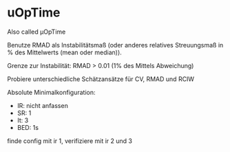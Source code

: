 # uOpTime

Also called μOpTime

Benutze RMAD als Instabilitätsmaß (oder anderes relatives Streuungsmaß in % des Mittelwerts (mean oder median)).

Grenze zur Instabilität: RMAD > 0.01 (1% des Mittels Abweichung)

Probiere unterschiedliche Schätzansätze für CV, RMAD und RCIW

Absolute Minimalkonfiguration:
- IR: nicht anfassen
- SR: 1
- It: 3
- BED: 1s


finde config mit ir 1, verifiziere mit ir 2 und 3
